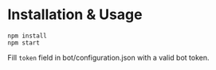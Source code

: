 # Installation & Usage

```
npm install
npm start
```

Fill `token` field in bot/configuration.json with a valid bot token.